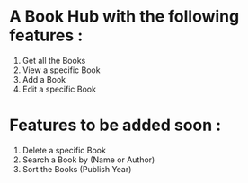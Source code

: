 # A Book Hub with the following features :

1) Get all the Books
2) View a specific Book
3) Add a Book
4) Edit a specific Book

# Features to be added soon : 

1) Delete a specific Book
2) Search a Book by (Name or Author)
3) Sort the Books (Publish Year)
